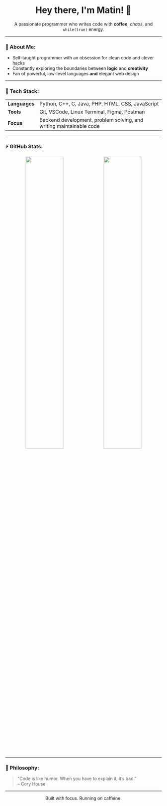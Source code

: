 <h1 align="center">Hey there, I'm Matin! 👋</h1>

<p align="center">
  A passionate programmer who writes code with <strong>coffee</strong>, <em>chaos</em>, and <code>while(true)</code> energy.
</p>

---

### 🧠 About Me:
- Self-taught programmer with an obsession for clean code and clever hacks  
- Constantly exploring the boundaries between **logic** and **creativity**  
- Fan of powerful, low-level languages **and** elegant web design  

---

### 🔧 Tech Stack:
<table>
<tr>
<td><strong>Languages</strong></td>
<td>Python, C++, C, Java, PHP, HTML, CSS, JavaScript</td>
</tr>
<tr>
<td><strong>Tools</strong></td>
<td>Git, VSCode, Linux Terminal, Figma, Postman</td>
</tr>
<tr>
<td><strong>Focus</strong></td>
<td>Backend development, problem solving, and writing maintainable code</td>
</tr>
</table>

---

### ⚡ GitHub Stats:
<p align="center">
  <img src="https://github-readme-stats.vercel.app/api?username=matinhajiseftjani400&show_icons=true&theme=radical" width="49%" />
  <img src="https://github-readme-stats.vercel.app/api/top-langs/?username=matinhajiseftjani400&layout=compact&theme=radical" width="49%" />
</p>

---

### 📜 Philosophy:
> “Code is like humor. When you have to explain it, it’s bad.”  
> – Cory House

---

<p align="center">
  Built with focus. Running on caffeine.
</p>
